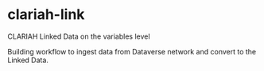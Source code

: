 # clariah-link
CLARIAH Linked Data on the variables level

Building workflow to ingest data from Dataverse network and convert to the Linked Data.
